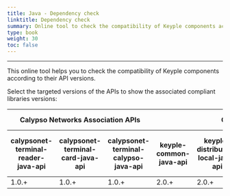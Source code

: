 ```yaml
---
title: Java - Dependency check
linktitle: Dependency check
summary: Online tool to check the compatibility of Keyple components according to their internal API versions.
type: book
weight: 30
toc: false
---
```


---
This online tool helps you to check the compatibility of Keyple components according to their API versions.

Select the targeted versions of the APIs to show the associated compliant libraries versions:

<!-- 
##########################################################
/!\ Instructions to maintain the content of this table /!\
##########################################################

- Insert a row each time an API has been updated (major or minor version) then update all impacted components.

- If the update does not concern the APIs, but only the libraries, then update only the version range of the concerned libraries
(ex: if keyple-service-java-api goes from "2.0.0" to "2.0.1", then put "2.0.0-2.0.1" in the table)
-->

<table id="datatable-dependency-check" class="display compact" style="width:100%">
    <thead>
        <tr>
            <th colspan="3" class="text-center c-orange">Calypso Networks Association APIs</th>
            <th colspan="4" class="text-center c-yellow">Core APIs</th>
            <th colspan="3" class="text-center">Core libraries</th>
            <th colspan="3" class="text-center c-purple">Distributed systems libraries</th>
            <th colspan="2" class="text-center c-green">Card extensions libraries</th>
            <th colspan="4" class="text-center c-red">Standard reader plugins libraries</th>
        </tr>
        <tr>
            <th class="rotate c-orange"><div class="rotate-190">calypsonet-terminal-reader-java-api</div></th>
            <th class="rotate c-orange"><div class="rotate-190">calypsonet-terminal-card-java-api</div></th>
            <th class="rotate c-orange"><div class="rotate-190">calypsonet-terminal-calypso-java-api</div></th>
            <th class="rotate c-yellow"><div class="rotate-190">keyple-common-java-api</div></th>
            <th class="rotate c-yellow"><div class="rotate-190">keyple-distributed-local-java-api</div></th>
            <th class="rotate c-yellow"><div class="rotate-190">keyple-distributed-remote-java-api</div></th>
            <th class="rotate c-yellow"><div class="rotate-190">keyple-plugin-java-api</div></th>
            <th class="rotate"><div class="rotate-190">keyple-util-java-lib</div></th>
            <th class="rotate"><div class="rotate-190">keyple-service-java-lib</div></th>
            <th class="rotate"><div class="rotate-190">keyple-service-resource-java-lib</div></th>
            <th class="rotate c-purple"><div class="rotate-190">keyple-distributed-local-java-lib</div></th>
            <th class="rotate c-purple"><div class="rotate-190">keyple-distributed-network-java-lib</div></th>
            <th class="rotate c-purple"><div class="rotate-190">keyple-distributed-remote-java-lib</div></th>
            <th class="rotate c-green"><div class="rotate-190">keyple-card-calypso-java-lib</div></th>
            <th class="rotate c-green"><div class="rotate-190">keyple-card-generic-java-lib</div></th>
            <th class="rotate c-red"><div class="rotate-190">keyple-plugin-android-nfc-java-lib</div></th>
            <th class="rotate c-red"><div class="rotate-190">keyple-plugin-android-omapi-java-lib</div></th>
            <th class="rotate c-red"><div class="rotate-190">keyple-plugin-pcsc-java-lib</div></th>
            <th class="rotate c-red"><div class="rotate-190">keyple-plugin-stub-java-lib</div></th>
        </tr>
    </thead>
    <tbody>
        <tr>
            <td>1.0.+</td><!-- calypsonet-terminal-reader-java-api -->
            <td>1.0.+</td><!-- calypsonet-terminal-card-java-api -->
            <td>1.0.+</td><!-- calypsonet-terminal-calypso-java-api -->
            <td>2.0.+</td><!-- keyple-common-java-api -->
            <td>2.0.+</td><!-- keyple-distributed-local-java-api -->
            <td>2.0.+</td><!-- keyple-distributed-remote-java-api -->
            <td>2.0.+</td><!-- keyple-plugin-java-api -->
            <td>2.0.0</td><!-- keyple-util-java-lib -->
            <td>2.0.0</td><!-- keyple-service-java-lib -->
            <td>2.0.0</td><!-- keyple-service-resource-java-lib -->
            <td>2.0.0</td><!-- keyple-distributed-local-java-lib -->
            <td>2.0.0</td><!-- keyple-distributed-network-java-lib -->
            <td>2.0.0</td><!-- keyple-distributed-remote-java-lib -->
            <td>2.0.0</td><!-- keyple-card-calypso-java-lib -->
            <td>2.0.0</td><!-- keyple-card-generic-java-lib -->
            <td>2.0.0</td><!-- keyple-plugin-android-nfc-java-lib -->
            <td>2.0.0</td><!-- keyple-plugin-android-omapi-java-lib -->
            <td>2.0.0</td><!-- keyple-plugin-pcsc-java-lib -->
            <td>2.0.0</td><!-- keyple-plugin-stub-java-lib -->
        </tr>
    </tbody>
</table>
<script type="text/javascript">
document.body.onload = function() {
    initDatatableDependencyCheck();
};
</script>
